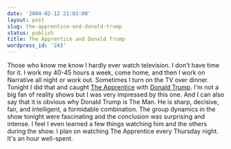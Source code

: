 ```yaml
---
date: '2004-02-12 21:03:00'
layout: post
slug: the-apprentice-and-donald-trump
status: publish
title: The Apprentice and Donald Trump
wordpress_id: '243'
---
```


Those who know me know I hardly ever watch television. I don't have time for it. I work my 40-45 hours a week, come home, and then I work on Narrative all night or work out. Sometimes I turn on the TV over dinner. Tonight I did that and caught [The Apprentice](http://www.nbc.com/The_Apprentice/) with [Donald Trump](http://www.askmen.com/men/business_politics/38_donald_trump.html). I'm not a big fan of reality shows but I was very impressed by this one. And I can also say that it is obvious why Donald Trump is The Man. He is sharp, decisive, fair, and intelligent, a formidable combination. The group dynamics in the show tonight were fascinating and the conclusion was surprising and intense. I feel I even learned a few things watching him and the others during the show. I plan on watching The Apprentice every Thursday night. It's an hour well-spent.

